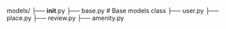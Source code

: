 models/
├── __init__.py
├── base.py         # Base models class
├── user.py
├── place.py
├── review.py
├── amenity.py
